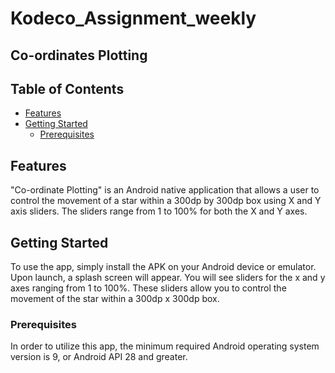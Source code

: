# Kodeco_Assignment_weekly
## Co-ordinates Plotting

## Table of Contents

- [Features](#features)
- [Getting Started](#getting-started)
    - [Prerequisites](#prerequisites)
  

## Features

"Co-ordinate Plotting" is an Android native application that allows a user to control the movement of a star within a 300dp by 300dp box using X and Y axis sliders. The sliders range from 1 to 100% for both the X and Y axes.


## Getting Started

To use the app, simply install the APK on your Android device or emulator. Upon launch, a splash screen will appear. You will see sliders for the x and y axes ranging from 1 to 100%. These sliders allow you to control the movement of the star within a 300dp x 300dp box.
### Prerequisites

In order to utilize this app, the minimum required Android operating system version is 9, or Android API 28 and greater.


